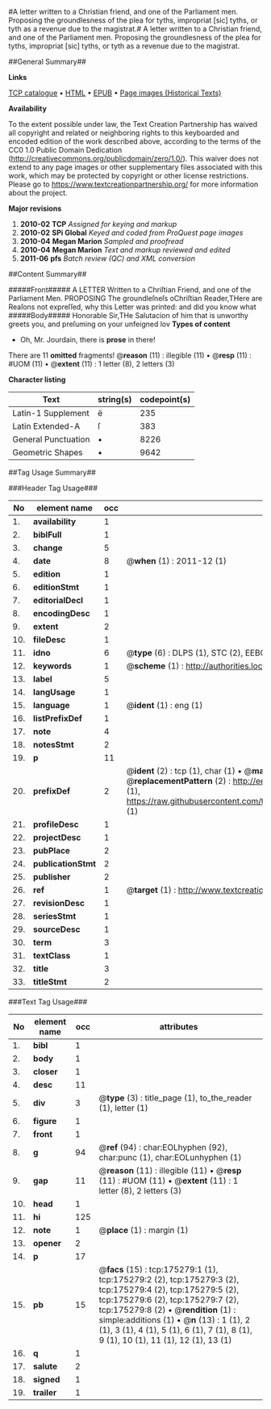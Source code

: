 #A letter written to a Christian friend, and one of the Parliament men. Proposing the groundlesness of the plea for tyths, impropriat [sic] tyths, or tyth as a revenue due to the magistrat.#
A letter written to a Christian friend, and one of the Parliament men. Proposing the groundlesness of the plea for tyths, impropriat [sic] tyths, or tyth as a revenue due to the magistrat.

##General Summary##

**Links**

[TCP catalogue](http://www.ota.ox.ac.uk/tcp/)  • 
[HTML](http://tei.it.ox.ac.uk/tcp/Texts-HTML/free/B04/B04013.html)  • 
[EPUB](http://tei.it.ox.ac.uk/tcp/Texts-EPUB/free/B04/B04013.epub) • 
[Page images (Historical Texts)](https://historicaltexts.jisc.ac.uk/eebo-51571978e)

**Availability**

To the extent possible under law, the Text Creation Partnership has waived all copyright and related or neighboring rights to this keyboarded and encoded edition of the work described above, according to the terms of the CC0 1.0 Public Domain Dedication (http://creativecommons.org/publicdomain/zero/1.0/). This waiver does not extend to any page images or other supplementary files associated with this work, which may be protected by copyright or other license restrictions. Please go to https://www.textcreationpartnership.org/ for more information about the project.

**Major revisions**

1. __2010-02__ __TCP__ *Assigned for keying and markup*
1. __2010-02__ __SPi Global__ *Keyed and coded from ProQuest page images*
1. __2010-04__ __Megan Marion__ *Sampled and proofread*
1. __2010-04__ __Megan Marion__ *Text and markup reviewed and edited*
1. __2011-06__ __pfs__ *Batch review (QC) and XML conversion*

##Content Summary##

#####Front#####
A LETTER Written to a Chriſtian Friend, and one of the Parliament Men. PROPOSING The groundleſneſs oChriſtian Reader,THere are Reaſons not expreſſed, why this Letter was printed: and did you know what
#####Body#####
Honorable Sir,THe Salutacion of him that is unworthy greets you, and preſuming on your unfeigned lov
**Types of content**

  * Oh, Mr. Jourdain, there is **prose** in there!

There are 11 **omitted** fragments! 
 @__reason__ (11) : illegible (11)  •  @__resp__ (11) : #UOM (11)  •  @__extent__ (11) : 1 letter (8), 2 letters (3)

**Character listing**


|Text|string(s)|codepoint(s)|
|---|---|---|
|Latin-1 Supplement|ë|235|
|Latin Extended-A|ſ|383|
|General Punctuation|•|8226|
|Geometric Shapes|▪|9642|

##Tag Usage Summary##

###Header Tag Usage###

|No|element name|occ|attributes|
|---|---|---|---|
|1.|__availability__|1||
|2.|__biblFull__|1||
|3.|__change__|5||
|4.|__date__|8| @__when__ (1) : 2011-12 (1)|
|5.|__edition__|1||
|6.|__editionStmt__|1||
|7.|__editorialDecl__|1||
|8.|__encodingDesc__|1||
|9.|__extent__|2||
|10.|__fileDesc__|1||
|11.|__idno__|6| @__type__ (6) : DLPS (1), STC (2), EEBO-CITATION (1), OCLC (1), VID (1)|
|12.|__keywords__|1| @__scheme__ (1) : http://authorities.loc.gov/ (1)|
|13.|__label__|5||
|14.|__langUsage__|1||
|15.|__language__|1| @__ident__ (1) : eng (1)|
|16.|__listPrefixDef__|1||
|17.|__note__|4||
|18.|__notesStmt__|2||
|19.|__p__|11||
|20.|__prefixDef__|2| @__ident__ (2) : tcp (1), char (1)  •  @__matchPattern__ (2) : ([0-9\-]+):([0-9IVX]+) (1), (.+) (1)  •  @__replacementPattern__ (2) : http://eebo.chadwyck.com/downloadtiff?vid=$1&page=$2 (1), https://raw.githubusercontent.com/textcreationpartnership/Texts/master/tcpchars.xml#$1 (1)|
|21.|__profileDesc__|1||
|22.|__projectDesc__|1||
|23.|__pubPlace__|2||
|24.|__publicationStmt__|2||
|25.|__publisher__|2||
|26.|__ref__|1| @__target__ (1) : http://www.textcreationpartnership.org/docs/. (1)|
|27.|__revisionDesc__|1||
|28.|__seriesStmt__|1||
|29.|__sourceDesc__|1||
|30.|__term__|3||
|31.|__textClass__|1||
|32.|__title__|3||
|33.|__titleStmt__|2||


###Text Tag Usage###

|No|element name|occ|attributes|
|---|---|---|---|
|1.|__bibl__|1||
|2.|__body__|1||
|3.|__closer__|1||
|4.|__desc__|11||
|5.|__div__|3| @__type__ (3) : title_page (1), to_the_reader (1), letter (1)|
|6.|__figure__|1||
|7.|__front__|1||
|8.|__g__|94| @__ref__ (94) : char:EOLhyphen (92), char:punc (1), char:EOLunhyphen (1)|
|9.|__gap__|11| @__reason__ (11) : illegible (11)  •  @__resp__ (11) : #UOM (11)  •  @__extent__ (11) : 1 letter (8), 2 letters (3)|
|10.|__head__|1||
|11.|__hi__|125||
|12.|__note__|1| @__place__ (1) : margin (1)|
|13.|__opener__|2||
|14.|__p__|17||
|15.|__pb__|15| @__facs__ (15) : tcp:175279:1 (1), tcp:175279:2 (2), tcp:175279:3 (2), tcp:175279:4 (2), tcp:175279:5 (2), tcp:175279:6 (2), tcp:175279:7 (2), tcp:175279:8 (2)  •  @__rendition__ (1) : simple:additions (1)  •  @__n__ (13) : 1 (1), 2 (1), 3 (1), 4 (1), 5 (1), 6 (1), 7 (1), 8 (1), 9 (1), 10 (1), 11 (1), 12 (1), 13 (1)|
|16.|__q__|1||
|17.|__salute__|2||
|18.|__signed__|1||
|19.|__trailer__|1||

